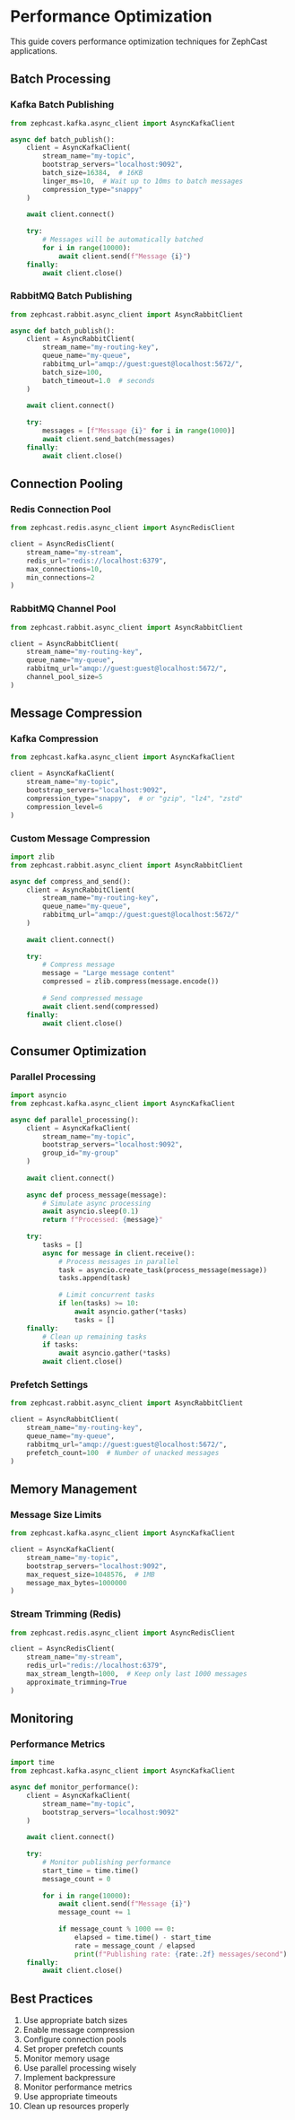 # Performance Optimization

This guide covers performance optimization techniques for ZephCast applications.

## Batch Processing

### Kafka Batch Publishing

```python
from zephcast.kafka.async_client import AsyncKafkaClient

async def batch_publish():
    client = AsyncKafkaClient(
        stream_name="my-topic",
        bootstrap_servers="localhost:9092",
        batch_size=16384,  # 16KB
        linger_ms=10,  # Wait up to 10ms to batch messages
        compression_type="snappy"
    )
    
    await client.connect()
    
    try:
        # Messages will be automatically batched
        for i in range(10000):
            await client.send(f"Message {i}")
    finally:
        await client.close()
```

### RabbitMQ Batch Publishing

```python
from zephcast.rabbit.async_client import AsyncRabbitClient

async def batch_publish():
    client = AsyncRabbitClient(
        stream_name="my-routing-key",
        queue_name="my-queue",
        rabbitmq_url="amqp://guest:guest@localhost:5672/",
        batch_size=100,
        batch_timeout=1.0  # seconds
    )
    
    await client.connect()
    
    try:
        messages = [f"Message {i}" for i in range(1000)]
        await client.send_batch(messages)
    finally:
        await client.close()
```

## Connection Pooling

### Redis Connection Pool

```python
from zephcast.redis.async_client import AsyncRedisClient

client = AsyncRedisClient(
    stream_name="my-stream",
    redis_url="redis://localhost:6379",
    max_connections=10,
    min_connections=2
)
```

### RabbitMQ Channel Pool

```python
from zephcast.rabbit.async_client import AsyncRabbitClient

client = AsyncRabbitClient(
    stream_name="my-routing-key",
    queue_name="my-queue",
    rabbitmq_url="amqp://guest:guest@localhost:5672/",
    channel_pool_size=5
)
```

## Message Compression

### Kafka Compression

```python
from zephcast.kafka.async_client import AsyncKafkaClient

client = AsyncKafkaClient(
    stream_name="my-topic",
    bootstrap_servers="localhost:9092",
    compression_type="snappy",  # or "gzip", "lz4", "zstd"
    compression_level=6
)
```

### Custom Message Compression

```python
import zlib
from zephcast.rabbit.async_client import AsyncRabbitClient

async def compress_and_send():
    client = AsyncRabbitClient(
        stream_name="my-routing-key",
        queue_name="my-queue",
        rabbitmq_url="amqp://guest:guest@localhost:5672/"
    )
    
    await client.connect()
    
    try:
        # Compress message
        message = "Large message content"
        compressed = zlib.compress(message.encode())
        
        # Send compressed message
        await client.send(compressed)
    finally:
        await client.close()
```

## Consumer Optimization

### Parallel Processing

```python
import asyncio
from zephcast.kafka.async_client import AsyncKafkaClient

async def parallel_processing():
    client = AsyncKafkaClient(
        stream_name="my-topic",
        bootstrap_servers="localhost:9092",
        group_id="my-group"
    )
    
    await client.connect()
    
    async def process_message(message):
        # Simulate async processing
        await asyncio.sleep(0.1)
        return f"Processed: {message}"
    
    try:
        tasks = []
        async for message in client.receive():
            # Process messages in parallel
            task = asyncio.create_task(process_message(message))
            tasks.append(task)
            
            # Limit concurrent tasks
            if len(tasks) >= 10:
                await asyncio.gather(*tasks)
                tasks = []
    finally:
        # Clean up remaining tasks
        if tasks:
            await asyncio.gather(*tasks)
        await client.close()
```

### Prefetch Settings

```python
from zephcast.rabbit.async_client import AsyncRabbitClient

client = AsyncRabbitClient(
    stream_name="my-routing-key",
    queue_name="my-queue",
    rabbitmq_url="amqp://guest:guest@localhost:5672/",
    prefetch_count=100  # Number of unacked messages
)
```

## Memory Management

### Message Size Limits

```python
from zephcast.kafka.async_client import AsyncKafkaClient

client = AsyncKafkaClient(
    stream_name="my-topic",
    bootstrap_servers="localhost:9092",
    max_request_size=1048576,  # 1MB
    message_max_bytes=1000000
)
```

### Stream Trimming (Redis)

```python
from zephcast.redis.async_client import AsyncRedisClient

client = AsyncRedisClient(
    stream_name="my-stream",
    redis_url="redis://localhost:6379",
    max_stream_length=1000,  # Keep only last 1000 messages
    approximate_trimming=True
)
```

## Monitoring

### Performance Metrics

```python
import time
from zephcast.kafka.async_client import AsyncKafkaClient

async def monitor_performance():
    client = AsyncKafkaClient(
        stream_name="my-topic",
        bootstrap_servers="localhost:9092"
    )
    
    await client.connect()
    
    try:
        # Monitor publishing performance
        start_time = time.time()
        message_count = 0
        
        for i in range(10000):
            await client.send(f"Message {i}")
            message_count += 1
            
            if message_count % 1000 == 0:
                elapsed = time.time() - start_time
                rate = message_count / elapsed
                print(f"Publishing rate: {rate:.2f} messages/second")
    finally:
        await client.close()
```

## Best Practices

1. Use appropriate batch sizes
2. Enable message compression
3. Configure connection pools
4. Set proper prefetch counts
5. Monitor memory usage
6. Use parallel processing wisely
7. Implement backpressure
8. Monitor performance metrics
9. Use appropriate timeouts
10. Clean up resources properly
